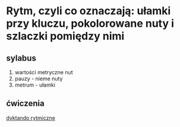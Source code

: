# Rytm, czyli co oznaczają: ułamki przy kluczu, pokolorowane nuty i szlaczki pomiędzy nimi

## sylabus
1. wartości metryczne nut
2. pauzy - nieme nuty
3. metrum - ułamki

## ćwiczenia
[dyktando rytmiczne](http://www.teoria.com/en/exercises/rd4.php)

